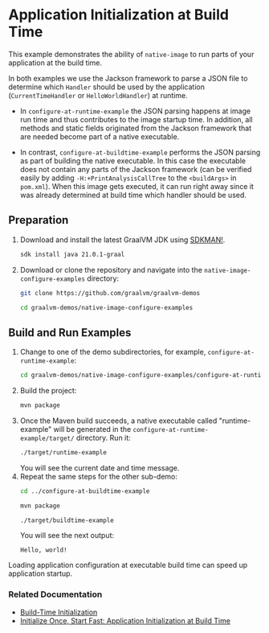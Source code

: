 # Application Initialization at Build Time

This example demonstrates the ability of `native-image` to run parts of your application at the build time.

In both examples we use the Jackson framework to parse a JSON file to determine which `Handler` should be used by the application (`CurrentTimeHandler` or `HelloWorldHandler`) at runtime.

* In `configure-at-runtime-example` the JSON parsing happens at image run time
  and thus contributes to the image startup time. In addition, all methods and
  static fields originated from the Jackson framework that are needed become part
  of a native executable.

* In contrast, `configure-at-buildtime-example` performs the JSON parsing as
  part of building the native executable. In this case the executable does not contain any parts
  of the Jackson framework (can be verified easily by adding
  `-H:+PrintAnalysisCallTree` to the `<buildArgs>` in `pom.xml`). When this
  image gets executed, it can run right away since it was already
  determined at build time which handler should be used.

## Preparation

1. Download and install the latest GraalVM JDK using [SDKMAN!](https://sdkman.io/).
    ```bash
    sdk install java 21.0.1-graal
    ```

2. Download or clone the repository and navigate into the `native-image-configure-examples` directory:
    ```bash
    git clone https://github.com/graalvm/graalvm-demos
    ```
    ```bash
    cd graalvm-demos/native-image-configure-examples
    ```

## Build and Run Examples

1. Change to one of the demo subdirectories, for example, `configure-at-runtime-example`:
    ```bash
    cd graalvm-demos/native-image-configure-examples/configure-at-runtime-example
    ```
2. Build the project:
    ```bash
    mvn package
    ```
3. Once the Maven build succeeds, a native executable called "runtime-example" will be generated in the `configure-at-runtime-example/target/` directory. Run it:
    ```bash
    ./target/runtime-example
    ```
    You will see the current date and time message.
4. Repeat the same steps for the other sub-demo:
    ```bash
    cd ../configure-at-buildtime-example
    ```
    ```bash
    mvn package
    ```
    ```bash
    ./target/buildtime-example
    ```
    You will see the next output:
    ```
    Hello, world!
    ```

Loading application configuration at executable build time can speed up application startup.

### Related Documentation

- [Build-Time Initialization](https://www.graalvm.org/latest/reference-manual/native-image/optimizations-and-performance/ClassInitialization/)
- [Initialize Once, Start Fast: Application Initialization at Build Time](http://www.christianwimmer.at/Publications/Wimmer19a/Wimmer19a.pdf)
